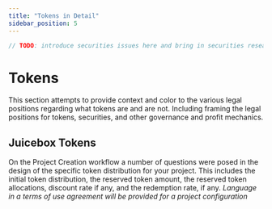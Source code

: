 ```yaml
---
title: "Tokens in Detail"
sidebar_position: 5
---
```


```typescript
// TODO: introduce securities issues here and bring in securities research
```

# Tokens

This section attempts to provide context and color to the various legal positions regarding what tokens are and are not. Including framing the legal positions for tokens, securities, and other governance and profit mechanics.

## Juicebox Tokens

On the Project Creation workflow a number of questions were posed in the design of the specific token distribution for your project. This includes the initial token distribution, the reserved token amount, the reserved token allocations, discount rate if any, and the redemption rate, if any. _Language in a terms of use agreement will be provided for a project configuration_
